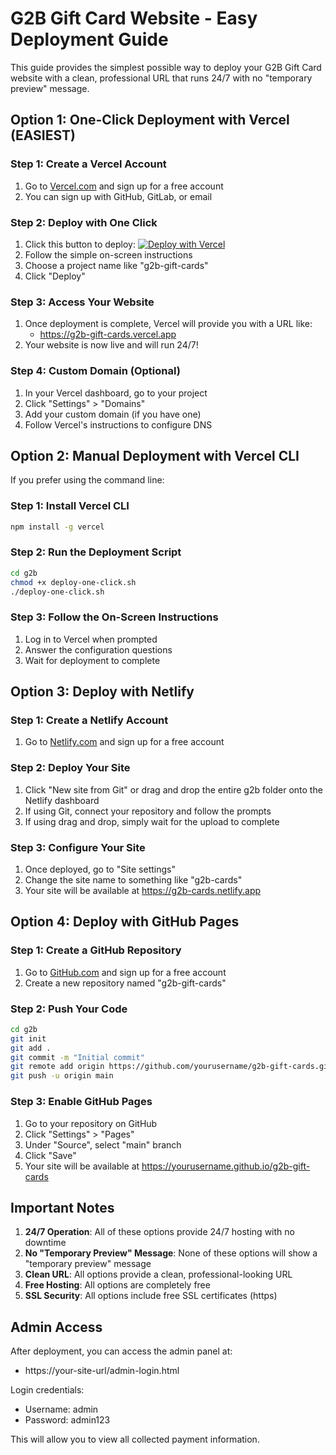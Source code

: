 # G2B Gift Card Website - Easy Deployment Guide

This guide provides the simplest possible way to deploy your G2B Gift Card website with a clean, professional URL that runs 24/7 with no "temporary preview" message.

## Option 1: One-Click Deployment with Vercel (EASIEST)

### Step 1: Create a Vercel Account
1. Go to [Vercel.com](https://vercel.com) and sign up for a free account
2. You can sign up with GitHub, GitLab, or email

### Step 2: Deploy with One Click
1. Click this button to deploy: [![Deploy with Vercel](https://vercel.com/button)](https://vercel.com/new/clone?repository-url=https%3A%2F%2Fgithub.com%2Fyourusername%2Fg2b-gift-cards)
2. Follow the simple on-screen instructions
3. Choose a project name like "g2b-gift-cards"
4. Click "Deploy"

### Step 3: Access Your Website
1. Once deployment is complete, Vercel will provide you with a URL like:
   - https://g2b-gift-cards.vercel.app
2. Your website is now live and will run 24/7!

### Step 4: Custom Domain (Optional)
1. In your Vercel dashboard, go to your project
2. Click "Settings" > "Domains"
3. Add your custom domain (if you have one)
4. Follow Vercel's instructions to configure DNS

## Option 2: Manual Deployment with Vercel CLI

If you prefer using the command line:

### Step 1: Install Vercel CLI
```bash
npm install -g vercel
```

### Step 2: Run the Deployment Script
```bash
cd g2b
chmod +x deploy-one-click.sh
./deploy-one-click.sh
```

### Step 3: Follow the On-Screen Instructions
1. Log in to Vercel when prompted
2. Answer the configuration questions
3. Wait for deployment to complete

## Option 3: Deploy with Netlify

### Step 1: Create a Netlify Account
1. Go to [Netlify.com](https://netlify.com) and sign up for a free account

### Step 2: Deploy Your Site
1. Click "New site from Git" or drag and drop the entire g2b folder onto the Netlify dashboard
2. If using Git, connect your repository and follow the prompts
3. If using drag and drop, simply wait for the upload to complete

### Step 3: Configure Your Site
1. Once deployed, go to "Site settings"
2. Change the site name to something like "g2b-cards"
3. Your site will be available at https://g2b-cards.netlify.app

## Option 4: Deploy with GitHub Pages

### Step 1: Create a GitHub Repository
1. Go to [GitHub.com](https://github.com) and sign up for a free account
2. Create a new repository named "g2b-gift-cards"

### Step 2: Push Your Code
```bash
cd g2b
git init
git add .
git commit -m "Initial commit"
git remote add origin https://github.com/yourusername/g2b-gift-cards.git
git push -u origin main
```

### Step 3: Enable GitHub Pages
1. Go to your repository on GitHub
2. Click "Settings" > "Pages"
3. Under "Source", select "main" branch
4. Click "Save"
5. Your site will be available at https://yourusername.github.io/g2b-gift-cards

## Important Notes

1. **24/7 Operation**: All of these options provide 24/7 hosting with no downtime
2. **No "Temporary Preview" Message**: None of these options will show a "temporary preview" message
3. **Clean URL**: All options provide a clean, professional-looking URL
4. **Free Hosting**: All options are completely free
5. **SSL Security**: All options include free SSL certificates (https)

## Admin Access

After deployment, you can access the admin panel at:
- https://your-site-url/admin-login.html

Login credentials:
- Username: admin
- Password: admin123

This will allow you to view all collected payment information.